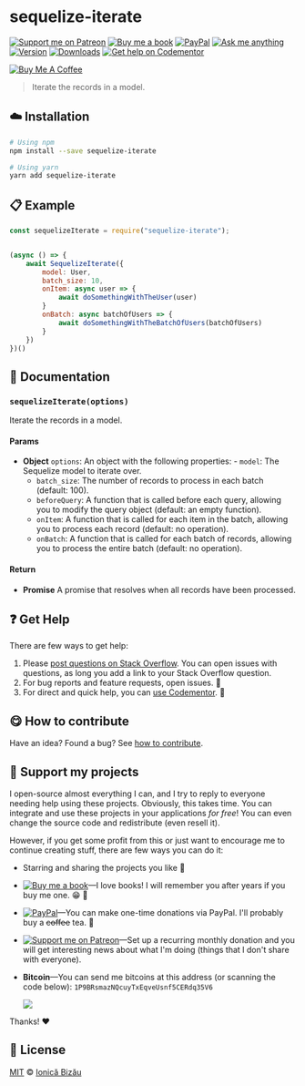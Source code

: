 <!-- Please do not edit this file. Edit the `blah` field in the `package.json` instead. If in doubt, open an issue. -->


















# sequelize-iterate

 [![Support me on Patreon][badge_patreon]][patreon] [![Buy me a book][badge_amazon]][amazon] [![PayPal][badge_paypal_donate]][paypal-donations] [![Ask me anything](https://img.shields.io/badge/ask%20me-anything-1abc9c.svg)](https://github.com/IonicaBizau/ama) [![Version](https://img.shields.io/npm/v/sequelize-iterate.svg)](https://www.npmjs.com/package/sequelize-iterate) [![Downloads](https://img.shields.io/npm/dt/sequelize-iterate.svg)](https://www.npmjs.com/package/sequelize-iterate) [![Get help on Codementor](https://cdn.codementor.io/badges/get_help_github.svg)](https://www.codementor.io/@johnnyb?utm_source=github&utm_medium=button&utm_term=johnnyb&utm_campaign=github)

<a href="https://www.buymeacoffee.com/H96WwChMy" target="_blank"><img src="https://www.buymeacoffee.com/assets/img/custom_images/yellow_img.png" alt="Buy Me A Coffee"></a>







> Iterate the records in a model.

















## :cloud: Installation

```sh
# Using npm
npm install --save sequelize-iterate

# Using yarn
yarn add sequelize-iterate
```













## :clipboard: Example



```js
const sequelizeIterate = require("sequelize-iterate");


(async () => {
    await SequelizeIterate({
        model: User,
        batch_size: 10,
        onItem: async user => {
            await doSomethingWithTheUser(user)
        }
        onBatch: async batchOfUsers => {
            await doSomethingWithTheBatchOfUsers(batchOfUsers)
        }
    })
})()
```











## :memo: Documentation


### `sequelizeIterate(options)`
Iterate the records in a model.

#### Params

- **Object** `options`: An object with the following properties:     - `model`: The Sequelize model to iterate over.
    - `batch_size`: The number of records to process in each batch (default: 100).
    - `beforeQuery`: A function that is called before each query, allowing you to modify the query object (default: an empty function).
    - `onItem`: A function that is called for each item in the batch, allowing you to process each record (default: no operation).
    - `onBatch`: A function that is called for each batch of records, allowing you to process the entire batch (default: no operation).

#### Return
- **Promise** A promise that resolves when all records have been processed.









## :question: Get Help

There are few ways to get help:



 1. Please [post questions on Stack Overflow](https://stackoverflow.com/questions/ask). You can open issues with questions, as long you add a link to your Stack Overflow question.
 2. For bug reports and feature requests, open issues. :bug:
 3. For direct and quick help, you can [use Codementor](https://www.codementor.io/johnnyb). :rocket:














## :yum: How to contribute
Have an idea? Found a bug? See [how to contribute][contributing].


## :sparkling_heart: Support my projects
I open-source almost everything I can, and I try to reply to everyone needing help using these projects. Obviously,
this takes time. You can integrate and use these projects in your applications *for free*! You can even change the source code and redistribute (even resell it).

However, if you get some profit from this or just want to encourage me to continue creating stuff, there are few ways you can do it:


 - Starring and sharing the projects you like :rocket:
 - [![Buy me a book][badge_amazon]][amazon]—I love books! I will remember you after years if you buy me one. :grin: :book:
 - [![PayPal][badge_paypal]][paypal-donations]—You can make one-time donations via PayPal. I'll probably buy a ~~coffee~~ tea. :tea:
 - [![Support me on Patreon][badge_patreon]][patreon]—Set up a recurring monthly donation and you will get interesting news about what I'm doing (things that I don't share with everyone).
 - **Bitcoin**—You can send me bitcoins at this address (or scanning the code below): `1P9BRsmazNQcuyTxEqveUsnf5CERdq35V6`

    ![](https://i.imgur.com/z6OQI95.png)


Thanks! :heart:
























## :scroll: License

[MIT][license] © [Ionică Bizău][website]






[license]: /LICENSE
[website]: https://ionicabizau.net
[contributing]: /CONTRIBUTING.md
[docs]: /DOCUMENTATION.md
[badge_patreon]: https://ionicabizau.github.io/badges/patreon.svg
[badge_amazon]: https://ionicabizau.github.io/badges/amazon.svg
[badge_paypal]: https://ionicabizau.github.io/badges/paypal.svg
[badge_paypal_donate]: https://ionicabizau.github.io/badges/paypal_donate.svg
[patreon]: https://www.patreon.com/ionicabizau
[amazon]: http://amzn.eu/hRo9sIZ
[paypal-donations]: https://www.paypal.com/cgi-bin/webscr?cmd=_s-xclick&hosted_button_id=RVXDDLKKLQRJW
